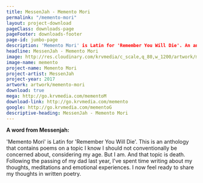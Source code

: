 ```yaml
---
title: MessenJah - Memento Mori
permalink: "/memento-mori"
layout: project-download
pageClass: downloads-page
pageFooter: downloads-footer
page-id: jumbo-page
description: 'Memento Mori' is Latin for 'Remember You Will Die'. An anthology of poetry by MessenJah.
headline: MessenJah - Memento Mori
image: http://res.cloudinary.com/krvmedia/c_scale,q_80,w_1200/artwork/memento-mori.jpg
image-name: memento
project-name: Memento Mori
project-artist: MessenJah
project-year: 2017
artwork: artwork/memento-mori
download: true
mega: http://go.krvmedia.com/mementoM 
download-link: http://go.krvmedia.com/memento
google: http://go.krvmedia.com/mementoG
descriptive-heading: MessenJah - Memento Mori
---
```


**A word from Messenjah:**

'Memento Mori' is Latin for 'Remember You Will Die'. This is an anthology that contains poems on a topic I know I should not conventionally be concerned about, considering my age. But I am. And that topic is death. Following the passing of my dad last year, I've spent time writing about my thoughts, meditations and emotional experiences. I now feel ready to share my thoughts in written poetry.